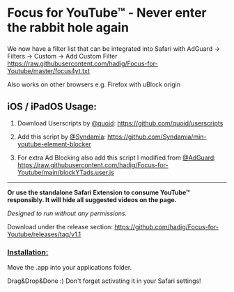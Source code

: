 # Focus for YouTube&trade; - Never enter the rabbit hole again

###
We now have a filter list that can be integrated into Safari with AdGuard → Filters → Custom → Add Custom Filter
https://raw.githubusercontent.com/hadig/Focus-for-Youtube/master/focus4yt.txt

Also works on other browsers e.g. Firefox with uBlock origin
###

## iOS / iPadOS Usage:
1. Download Userscripts by [@quoid](https://www.github.com/quoid): https://github.com/quoid/userscripts

2. Add this script by [@Syndamia](https://github.com/Syndamia): https://github.com/Syndamia/min-youtube-element-blocker

3. For extra Ad Blocking also add this script I modified from [@AdGuard](https://github.com/AdguardTeam/BlockYouTubeAdsShortcut): https://raw.githubusercontent.com/hadig/Focus-for-Youtube/main/blockYTads.user.js
***


**Or use the standalone Safari Extension to consume YouTube&trade; responsibly. It will hide all suggested videos on the page.**

*Designed to run without any permissions.*

Download under the release section: https://github.com/hadig/Focus-for-Youtube/releases/tag/v1.1

### <ins>Installation:</ins> ###

Move the .app into your applications folder. 

Drag&Drop&Done :) Don't forget activating it in your Safari settings!

